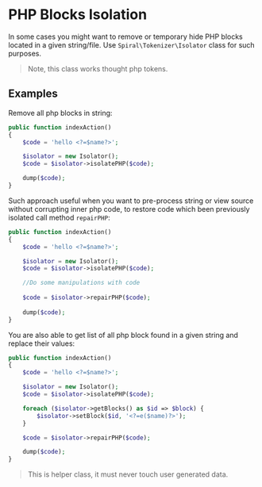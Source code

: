 # PHP Blocks Isolation
In some cases you might want to remove or temporary hide PHP blocks located in a given string/file. Use `Spiral\Tokenizer\Isolator` class for such purposes. 

> Note, this class works thought php tokens.

## Examples
Remove all php blocks in string:

```php
public function indexAction()
{
    $code = 'hello <?=$name?>';

    $isolator = new Isolator();
    $code = $isolator->isolatePHP($code);

    dump($code);
}
```

Such approach useful when you want to pre-process string or view source without corrupting inner php code, to restore code which been previously isolated call method `repairPHP`:

```php
public function indexAction()
{
    $code = 'hello <?=$name?>';

    $isolator = new Isolator();
    $code = $isolator->isolatePHP($code);

    //Do some manipulations with code
    
    $code = $isolator->repairPHP($code);
    
    dump($code);
}
```

You are also able to get list of all php block found in a given string and replace their values:

```php
public function indexAction()
{
    $code = 'hello <?=$name?>';

    $isolator = new Isolator();
    $code = $isolator->isolatePHP($code);

    foreach ($isolator->getBlocks() as $id => $block) {
        $isolator->setBlock($id, '<?=e($name)?>');
    }

    $code = $isolator->repairPHP($code);

    dump($code);
}
```

> This is helper class, it must never touch user generated data.
